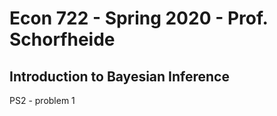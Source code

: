 # Econ 722 - Spring 2020 - Prof. Schorfheide

## Introduction to Bayesian Inference

PS2 - problem 1